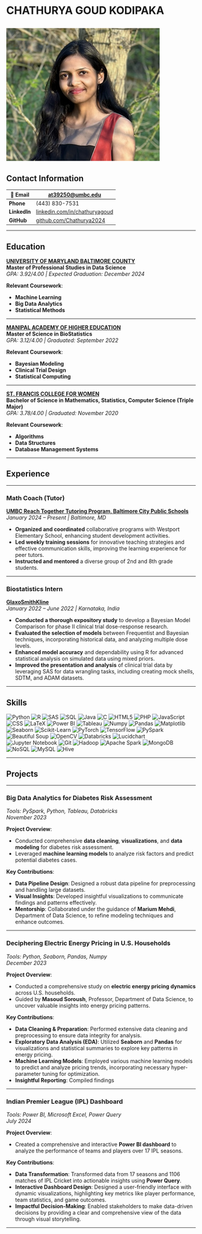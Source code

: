 # CHATHURYA GOUD KODIPAKA
![Headshot Photo](pic.png)
---

## Contact Information

| 📧 **Email**       |[at39250@umbc.edu](mailto:at39250@umbc.edu)                           |
|--------------------|-----------------------------------------------------------------------|
|**Phone**       | (443) 830-7531                                                        |
|**LinkedIn**    | [linkedin.com/in/chathuryagoud](https://linkedin.com/in/chathuryagoud) |
|**GitHub**     | [github.com/Chathurya2024](https://github.com/Chathurya2024)           |

---

## Education

[**UNIVERSITY OF MARYLAND BALTIMORE COUNTY**](https://www.umbc.edu/)  
**Master of Professional Studies in Data Science**  
*GPA: 3.92/4.00 | Expected Graduation: December 2024*

**Relevant Coursework**:  
- **Machine Learning**
- **Big Data Analytics**
- **Statistical Methods**

---

[**MANIPAL ACADEMY OF HIGHER EDUCATION**](https://manipal.edu/)  
**Master of Science in BioStatistics**  
*GPA: 3.12/4.00 | Graduated: September 2022*

**Relevant Coursework**:  
- **Bayesian Modeling**
- **Clinical Trial Design**
- **Statistical Computing**


---

[**ST. FRANCIS COLLEGE FOR WOMEN**](https://www.sfc.ac.in/)  
**Bachelor of Science in Mathematics, Statistics, Computer Science (Triple Major)**  
*GPA: 3.78/4.00 | Graduated: November 2020*

**Relevant Coursework**:  
- **Algorithms**
- **Data Structures**
- **Database Management Systems**


---

## Experience

---

### **Math Coach (Tutor)**  
[**UMBC Reach Together Tutoring Program, Baltimore City Public Schools**](https://reachtogether.umbc.edu/)  
*January 2024 – Present | Baltimore, MD*

- **Organized and coordinated** collaborative programs with Westport Elementary School, enhancing student development activities.
- **Led weekly training sessions** for innovative teaching strategies and effective communication skills, improving the learning experience for peer tutors.
- **Instructed and mentored** a diverse group of 2nd and 8th grade students.

---

### **Biostatistics Intern**  
[**GlaxoSmithKline**](https://www.gsk.com/)  
*January 2022 – June 2022 | Karnataka, India*

- **Conducted a thorough expository study** to develop a Bayesian Model Comparison for phase II clinical trial dose-response research.
- **Evaluated the selection of models** between Frequentist and Bayesian techniques, incorporating historical data, and analyzing multiple dose levels.
- **Enhanced model accuracy** and dependability using R for advanced statistical analysis on simulated data using mixed priors.
- **Improved the presentation and analysis** of clinical trial data by leveraging SAS for data wrangling tasks, including creating mock shells, SDTM, and ADAM datasets.


---

## Skills

![Python](https://img.shields.io/badge/python-3670A0?style=for-the-badge&logo=python&logoColor=ffdd54) 
![R](https://img.shields.io/badge/r-%23276DC3.svg?style=for-the-badge&logo=r&logoColor=white) 
![SAS](https://img.shields.io/badge/sas-%234B0082.svg?style=for-the-badge&logo=sas&logoColor=white) 
![SQL](https://img.shields.io/badge/sql-%2300599C.svg?style=for-the-badge&logo=sql&logoColor=white) 
![Java](https://img.shields.io/badge/java-%23ED8B00.svg?style=for-the-badge&logo=openjdk&logoColor=white) 
![C](https://img.shields.io/badge/c-%2300599C.svg?style=for-the-badge&logo=c&logoColor=white) 
![HTML5](https://img.shields.io/badge/html5-%23E34F26.svg?style=for-the-badge&logo=html5&logoColor=white) 
![PHP](https://img.shields.io/badge/php-%23777BB4.svg?style=for-the-badge&logo=php&logoColor=white) 
![JavaScript](https://img.shields.io/badge/javascript-%23F7DF1E.svg?style=for-the-badge&logo=javascript&logoColor=black) 
![CSS](https://img.shields.io/badge/css-%231572B6.svg?style=for-the-badge&logo=css3&logoColor=white) 
![LaTeX](https://img.shields.io/badge/latex-%23008080.svg?style=for-the-badge&logo=latex&logoColor=white) 
![Power BI](https://img.shields.io/badge/Power_BI-F2C811?style=for-the-badge&logo=powerbi&logoColor=black) 
![Tableau](https://img.shields.io/badge/Tableau-%23E97627.svg?style=for-the-badge&logo=Tableau&logoColor=white) 
![Numpy](https://img.shields.io/badge/Numpy-%23013243.svg?style=for-the-badge&logo=numpy&logoColor=white) 
![Pandas](https://img.shields.io/badge/pandas-%23150458.svg?style=for-the-badge&logo=pandas&logoColor=white) 
![Matplotlib](https://img.shields.io/badge/Matplotlib-%23ffffff.svg?style=for-the-badge&logo=Matplotlib&logoColor=black) 
![Seaborn](https://img.shields.io/badge/Seaborn-%231f77b4.svg?style=for-the-badge&logo=seaborn&logoColor=white) 
![Scikit-Learn](https://img.shields.io/badge/scikit--learn-%23F7931E.svg?style=for-the-badge&logo=scikit-learn&logoColor=white) 
![PyTorch](https://img.shields.io/badge/PyTorch-%23EE4C2C.svg?style=for-the-badge&logo=PyTorch&logoColor=white) 
![TensorFlow](https://img.shields.io/badge/TensorFlow-%23FF6F00.svg?style=for-the-badge&logo=TensorFlow&logoColor=white) 
![PySpark](https://img.shields.io/badge/PySpark-%23E25A1C.svg?style=for-the-badge&logo=apachespark&logoColor=white) 
![Beautiful Soup](https://img.shields.io/badge/Beautiful_Soup-%23800000.svg?style=for-the-badge&logo=python&logoColor=white) 
![OpenCV](https://img.shields.io/badge/OpenCV-%23ffffff.svg?style=for-the-badge&logo=OpenCV&logoColor=black) 
![Databricks](https://img.shields.io/badge/Databricks-%23FF5733.svg?style=for-the-badge&logo=databricks&logoColor=white) 
![Lucidchart](https://img.shields.io/badge/Lucidchart-%23FBB040.svg?style=for-the-badge&logo=lucidchart&logoColor=white) 
![Jupyter Notebook](https://img.shields.io/badge/Jupyter_Notebook-%23F37626.svg?style=for-the-badge&logo=jupyter&logoColor=white) 
![Git](https://img.shields.io/badge/Git-%23F05033.svg?style=for-the-badge&logo=git&logoColor=white) 
![Hadoop](https://img.shields.io/badge/Hadoop-%232DC4CC.svg?style=for-the-badge&logo=apachehadoop&logoColor=white) 
![Apache Spark](https://img.shields.io/badge/Apache%20Spark-FDEE21?style=for-the-badge&logo=apachespark&logoColor=black) 
![MongoDB](https://img.shields.io/badge/MongoDB-%234ea94b.svg?style=for-the-badge&logo=mongodb&logoColor=white) 
![NoSQL](https://img.shields.io/badge/NoSQL-%234ea94b.svg?style=for-the-badge&logo=nosql&logoColor=white) 
![MySQL](https://img.shields.io/badge/MySQL-%2300f.svg?style=for-the-badge&logo=mysql&logoColor=white) 
![Hive](https://img.shields.io/badge/Hive-%23FF5733.svg?style=for-the-badge&logo=apachehive&logoColor=white) 

---
## Projects

---

### **Big Data Analytics for Diabetes Risk Assessment**  
*Tools: PySpark, Python, Tableau, Databricks*  
*November 2023*

**Project Overview**:  
- Conducted comprehensive **data cleaning**, **visualizations**, and **data modeling** for diabetes risk assessment.
- Leveraged **machine learning models** to analyze risk factors and predict potential diabetes cases.

**Key Contributions**:
- **Data Pipeline Design**: Designed a robust data pipeline for preprocessing and handling large datasets.
- **Visual Insights**: Developed insightful visualizations to communicate findings and patterns effectively.
- **Mentorship**: Collaborated under the guidance of **Marium Mehdi**, Department of Data Science, to refine modeling techniques and enhance outcomes.

---

### **Deciphering Electric Energy Pricing in U.S. Households**  
*Tools: Python, Seaborn, Pandas, Numpy*  
*December 2023*

**Project Overview**:  
- Conducted a comprehensive study on **electric energy pricing dynamics** across U.S. households.
- Guided by **Masoud Soroush**, Professor, Department of Data Science, to uncover valuable insights into energy pricing patterns.

**Key Contributions**:
- **Data Cleaning & Preparation**: Performed extensive data cleaning and preprocessing to ensure data integrity for analysis.
- **Exploratory Data Analysis (EDA)**: Utilized **Seaborn** and **Pandas** for visualizations and statistical summaries to explore key patterns in energy pricing.
- **Machine Learning Models**: Employed various machine learning models to predict and analyze pricing trends, incorporating necessary hyper-parameter tuning for optimization.
- **Insightful Reporting**: Compiled findings

---

### **Indian Premier League (IPL) Dashboard**  
*Tools: Power BI, Microsoft Excel, Power Query*  
*July 2024*

**Project Overview**:  
- Created a comprehensive and interactive **Power BI dashboard** to analyze the performance of teams and players over 17 IPL seasons.

**Key Contributions**:
- **Data Transformation**: Transformed data from 17 seasons and 1106 matches of IPL Cricket into actionable insights using **Power Query**.
- **Interactive Dashboard Design**: Designed a user-friendly interface with dynamic visualizations, highlighting key metrics like player performance, team statistics, and game outcomes.
- **Impactful Decision-Making**: Enabled stakeholders to make data-driven decisions by providing a clear and comprehensive view of the data through visual storytelling.

---
